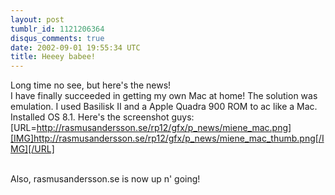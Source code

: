 ```yaml
---
layout: post
tumblr_id: 1121206364
disqus_comments: true
date: 2002-09-01 19:55:34 UTC
title: Heeey babee!
---
```


Long time no see, but here's the news!
<br/>
I have finally succeeded in getting my own Mac at home! The solution was emulation. I used Basilisk II and a Apple Quadra 900 ROM to ac like a Mac. Installed OS 8.1. Here's the screenshot guys:
<br/>
[URL=http://rasmusandersson.se/rp12/gfx/p_news/miene_mac.png][IMG]http://rasmusandersson.se/rp12/gfx/p_news/miene_mac_thumb.png[/IMG][/URL]
<br/>

<br/>
Also, rasmusandersson.se is now up n' going!
